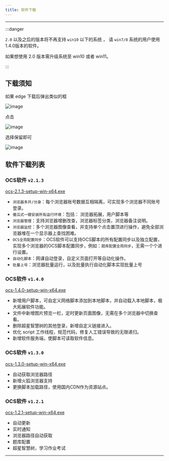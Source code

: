 ```yaml
---
title: 软件下载
---
```

---



:::danger


`2.0` 以及之后的版本将不再支持 `win10` 以下的系统 ， 请 `win7/8` 系统的用户使用1.4.0版本的软件。

如果想使用 2.0 版本需升级系统至 win10 或者 win11。


:::


## 下载须知

如果 edge 下载后弹出类似的框

![image](https://user-images.githubusercontent.com/50533276/161432995-215f870c-b8e6-463e-b666-5583e8934ccd.png)

点击 

![image](https://user-images.githubusercontent.com/50533276/161433046-51cd59a8-9b8c-40de-83ee-936ddbde332d.png)

选择保留即可

![image](https://user-images.githubusercontent.com/50533276/161433054-25eb3847-87c5-4908-a012-14c104f4d2fa.png)



## 软件下载列表


### OCS软件 `v2.1.3`
 
[ocs-2.1.3-setup-win-x64.exe](https://cdn.ocsjs.com/app/download/ocs-2.1.3-setup-win-x64.exe)


- `浏览器多开/分身`：每个浏览器账号数据互相隔离，可实现多个浏览器不同账号登录。
- `傻瓜式一键安装所有运行环境`：包括： 浏览器拓展，用户脚本等
- `浏览器管理`：支持浏览器增删改查，浏览器标签分类，浏览器备注说明。
- `浏览器监控`：多个浏览器图像查看，并支持单个点击置顶进行操作，避免全部浏览器堆在一个显示器上查找困难。
- `OCS全局配置同步`：OCS软件可以支持OCS脚本的所有配置同步以及独立配置，实现多个浏览器的OCS脚本配置同步，例如：`题库配置全局同步`，无需一个个进行设置。
- `自动化脚本`：网课自动登录，自定义页面打开等自动化操作。
- `批量上号`：浏览器批量运行，以及批量执行自动化脚本实现批量上号
 
### OCS软件 `v1.4.0`

[ocs-1.4.0-setup-win-x64.exe](https://cdn.ocsjs.com/app/download/ocs-1.4.0-setup-win-x64.exe)
  
- 新增用户脚本，可自定义网络脚本添加到本地脚本，并自动载入本地脚本，极大拓展软件功能。
- 文件中新增图片预览一栏，定时更新页面图像，无需在多个浏览器中切换查看。
- 删除超星智慧树的其他登录，新增自定义链接进入。
- 优化 script 工作线程，规范代码，修复人工错误导致的无限递归。
- 新增软件服务端，使脚本可读取软件信息。

### OCS软件 `v1.3.0`

[ocs-1.3.0-setup-win-x64.exe](https://cdn.ocsjs.com/app/download/ocs-1.3.0-setup-win-x64.exe)

- 自动获取浏览器路径
- 新增火狐浏览器支持
- 更换脚本加载路径，使用国内CDN作为资源站点。


### OCS软件 `v1.2.1`

[ocs-1.2.1-setup-win-x64.exe](https://cdn.ocsjs.com/app/download/ocs-1.2.1-setup-win-x64.exe)

- 自动更新
- 实时通知
- 浏览器路径自动获取
- 题库配置
- 超星智慧树，学习作业考试
 

---
